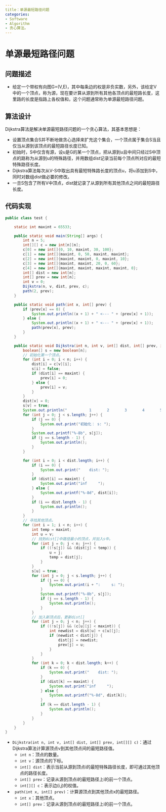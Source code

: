 ```yaml
---
title：单源最短路径问题
categories:
- Software
- Algorithm
- 贪心算法。
---
```

# 单源最短路径问题

## 问题描述

- 给定一个带权有向图G=(V,E)，其中每条边的权是非负实数，另外，该给定V中的一个顶点，称为源，现在要计算从源到所有其他各顶点的最短路长度，这里路的长度是指路上各权值和，这个问题通常称为单源最短路径问题。

## 算法设计

Dijkstra算法是解决单源最短路径问题的一个贪心算法，其基本思想是：

- 设置顶点集合S并不断地做贪心选择来扩充这个集合，一个顶点属于集合S当且仅当从源到该顶点的最短路径长度已知。
- 初始时，S中仅含有源，设u是G的某一个顶点，把从源到u且中间只经过S中顶点的路称为从源到u的特殊路径，并用数组dist记录当前每个顶点所对应的最短特殊路径长度。
- Dijkstra算法每次从V-S中取出具有最短特殊路长度的顶点u，将u添加到S中，同时对数组dist做必要的修改。
- 一旦S包含了所有V中顶点，dist就记录了从源到所有其他顶点之间的最短路径长度。

## 代码实现

```java
public class test {

    static int maxint = 65533;

    public static void main(String[] args) {
        int n = 5;
        int[][] c = new int[n][n];
        c[0] = new int[]{0, 10, maxint, 30, 100};
        c[1] = new int[]{maxint, 0, 50, maxint, maxint};
        c[2] = new int[]{maxint, maxint, 0, maxint, 10};
        c[3] = new int[]{maxint, maxint, 20, 0, 60};
        c[4] = new int[]{maxint, maxint, maxint, maxint, 0};
        int[] dist = new int[n];
        int[] prev = new int[n];
        int v = 0;
        Dijkstra(n, v, dist, prev, c);
        path(2, prev);
    }

    public static void path(int x, int[] prev) {
        if (prev[x] == 0) {
            System.out.println((x + 1) + " <--- " + (prev[x] + 1));
        } else {
            System.out.println((x + 1) + " <--- " + (prev[x] + 1));
            path(prev[x], prev);
        }
    }

    public static void Dijkstra(int n, int v, int[] dist, int[] prev, int[][] c) {
        boolean[] s = new boolean[n];
        // 初始化第一个顶点。
        for (int i = 0; i < n; i++) {
            dist[i] = c[v][i];
            s[i] = false;
            if (dist[i] == maxint) {
                prev[i] = 0;
            } else {
                prev[i] = v;
            }
        }
        dist[v] = 0;
        s[v] = true;
        System.out.println("          1       2       3       4       5");
        for (int j = 0; j < s.length; j++) {
            if (j == 0) {
                System.out.print("初始化： s: ");
            }
            System.out.printf("%-8b", s[j]);
            if (j == s.length - 1) {
                System.out.println();
            }
        }

        for (int i = 0; i < dist.length; i++) {
            if (i == 0) {
                System.out.print("    dist: ");
            }
            if (dist[i] == maxint) {
                System.out.print("inf     ");
            } else {
                System.out.printf("%-8d", dist[i]);
            }
            if (i == dist.length - 1) {
                System.out.println();
            }
        }
        // 寻找其他顶点。
        for (int i = 1; i < n; i++) {
            int temp = maxint;
            int u = v;
            // 找到dist[]中路径最小的顶点，并加入s中。
            for (int j = 0; j < n; j++) {
                if ((!s[j]) && (dist[j] < temp)) {
                    u = j;
                    temp = dist[j];
                }
            }
            s[u] = true;
            for (int j = 0; j < s.length; j++) {
                if (j == 0) {
                    System.out.print(i + ":     s: ");
                }
                System.out.printf("%-8b", s[j]);
                if (j == s.length - 1) {
                    System.out.println();
                }
            }
            // 加入新顶点后，更新dist[]
            for (int j = 0; j < n; j++) {
                if ((!s[j]) && (c[u][j] < maxint)) {
                    int newdist = dist[u] + c[u][j];
                    if (newdist < dist[j]) {
                        dist[j] = newdist;
                        prev[j] = u;
                    }
                }
            }
            for (int k = 0; k < dist.length; k++) {
                if (k == 0) {
                    System.out.print("    dist: ");
                }
                if (dist[k] == maxint) {
                    System.out.print("inf     ");
                } else {
                    System.out.printf("%-8d", dist[k]);
                }
                if (k == dist.length - 1) {
                    System.out.println();
                }
            }
        }
    }
}
```

- `Dijkstra(int n, int v, int[] dist, int[] prev, int[][] c)`：通过Dijkstra算法计算源顶点v到其他顶点间的最短路径值。
    - `int n`：顶点的数量。
    - `int v`：源顶点的下标。
    - `int[] dist`：表示当前从源到顶点i的最短特殊路径长度，即可通过其他顶点的路径长度。
    - `int[] prev`：记录从源到顶点i的最短路径上i的前一个顶点。
    - `int[][] c`：表示边(i,j)的权值。
- ` path(int x, int[] prev)`：计算源顶点到其他顶点x的最短路径。
    - `int x`：其他顶点。
    - `int[] prev`：记录从源到顶点i的最短路径上i的前一个顶点。